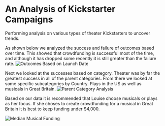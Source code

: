 # An Analysis of Kickstarter Campaigns
Performing analysis on various types of theater Kickstarters to uncover trends. 

As shown below we analyzed the success and failure of outcomes based over time. This showed that crowdfunding is successful most of the time, and although it has dropped some recently it is still greater than the failure rate. 
![Outcomes Based on Launch Date](https://user-images.githubusercontent.com/107225004/173956102-2209b7cf-476a-44ca-a7b5-f1d0c9457a63.png)

Next we looked at the successes based on category. Theater was by far the greatest success in all of the parent categories. From there we looked at some specific subcategories by Country. Plays in the US as well as musicals in Great Britain. 
![Parent Category Analysis](https://user-images.githubusercontent.com/107225004/173956104-9f2fde64-44b3-437e-a1a3-952ff8b8d512.png)


Based on our data it is recommended that Louise choose musicals or plays as her focus. If she choses to create crowdfunding for a musical in Great Britain it is best to keep funding under $4,000. 

![Median Musical Funding](https://user-images.githubusercontent.com/107225004/173956460-4a7f6501-7f8f-4111-939a-bc1cd172bd89.png)
